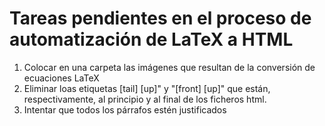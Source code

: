 # Tareas pendientes en el proceso de automatización de LaTeX a HTML

1. Colocar en una carpeta las imágenes que resultan de la conversión de ecuaciones LaTeX
2. Eliminar loas etiquetas [tail] [up]" y "[front] [up]" que están, respectivamente, al principio y al final de los ficheros html. 
3. Intentar que todos los párrafos estén justificados
